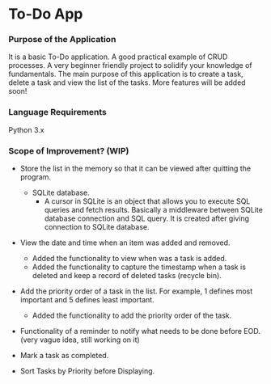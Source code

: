 # To-Do App
### Purpose of the Application

It is a basic To-Do application. A good practical example of CRUD processes. A very beginner friendly project to solidify your knowledge of fundamentals. The main purpose of this application is to create a task, delete a task and view the list of the tasks. More features will be added soon! 

### Language Requirements
Python 3.x

### Scope of Improvement? (WIP)

- Store the list in the memory so that it can be viewed after quitting the program. 
    * SQLite database.
        * A cursor in SQLite is an object that allows you to execute SQL queries and fetch results. Basically a middleware between SQLite database connection and SQL query. It is created after giving connection to SQLite database.

- View the date and time when an item was added and removed. 
    * Added the functionality to view when was a task is added.
    * Added the functionality to capture the timestamp when a task is deleted and keep a record of deleted tasks (recycle bin).

- Add the priority order of a task in the list. For example, 1 defines most important and 5 defines least important.
    * Added the functionality to add the priority order of the task.

- Functionality of a reminder to notify what needs to be done before EOD. (very vague idea, still working on it)

- Mark a task as completed.

- Sort Tasks by Priority before Displaying.
 